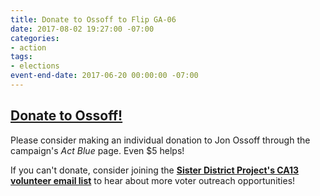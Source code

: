 ```yaml
---
title: Donate to Ossoff to Flip GA-06
date: 2017-08-02 19:27:00 -07:00
categories:
- action
tags:
- elections
event-end-date: 2017-06-20 00:00:00 -07:00
---
```


## [Donate to Ossoff!](https://secure.actblue.com/contribute/page/ossoff-homepage)

Please consider making an individual donation to Jon Ossoff through the campaign's *Act Blue* page. Even $5 helps!

If you can't donate, consider joining the **[Sister District Project's CA13 volunteer email list](https://www.sisterdistrict.com/volunteer)** to hear about more voter outreach opportunities!